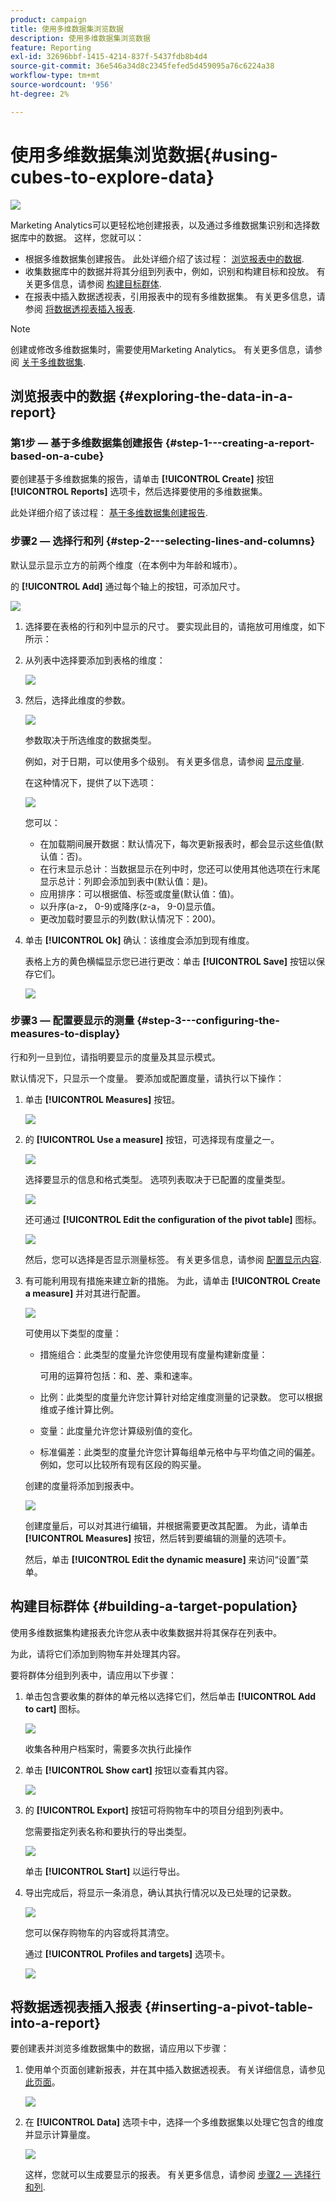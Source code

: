 ```yaml
---
product: campaign
title: 使用多维数据集浏览数据
description: 使用多维数据集浏览数据
feature: Reporting
exl-id: 32696bbf-1415-4214-837f-5437fdb8b4d4
source-git-commit: 36e546a34d8c2345fefed5d459095a76c6224a38
workflow-type: tm+mt
source-wordcount: '956'
ht-degree: 2%

---
```


# 使用多维数据集浏览数据{#using-cubes-to-explore-data}

![](../../assets/common.svg)

Marketing Analytics可以更轻松地创建报表，以及通过多维数据集识别和选择数据库中的数据。 这样，您就可以：

* 根据多维数据集创建报告。 此处详细介绍了该过程： [浏览报表中的数据](#exploring-the-data-in-a-report).
* 收集数据库中的数据并将其分组到列表中，例如，识别和构建目标和投放。 有关更多信息，请参阅 [构建目标群体](#building-a-target-population).
* 在报表中插入数据透视表，引用报表中的现有多维数据集。 有关更多信息，请参阅 [将数据透视表插入报表](#inserting-a-pivot-table-into-a-report).

>[!NOTE]
>
>创建或修改多维数据集时，需要使用Marketing Analytics。 有关更多信息，请参阅 [关于多维数据集](../../reporting/using/about-cubes.md).

## 浏览报表中的数据 {#exploring-the-data-in-a-report}

### 第1步 — 基于多维数据集创建报告 {#step-1---creating-a-report-based-on-a-cube}

要创建基于多维数据集的报告，请单击 **[!UICONTROL Create]** 按钮 **[!UICONTROL Reports]** 选项卡，然后选择要使用的多维数据集。

此处详细介绍了该过程： [基于多维数据集创建报告](../../reporting/using/creating-indicators.md#creating-a-report-based-on-a-cube).

### 步骤2 — 选择行和列 {#step-2---selecting-lines-and-columns}

默认显示显示立方的前两个维度（在本例中为年龄和城市）。

的 **[!UICONTROL Add]** 通过每个轴上的按钮，可添加尺寸。

![](assets/s_advuser_cube_in_report_03.png)

1. 选择要在表格的行和列中显示的尺寸。 要实现此目的，请拖放可用维度，如下所示：
1. 从列表中选择要添加到表格的维度：

   ![](assets/s_advuser_cube_in_report_04.png)

1. 然后，选择此维度的参数。

   ![](assets/s_advuser_cube_in_report_04b.png)

   参数取决于所选维度的数据类型。

   例如，对于日期，可以使用多个级别。 有关更多信息，请参阅 [显示度量](../../reporting/using/concepts-and-methodology.md#displaying-measures).

   在这种情况下，提供了以下选项：

   ![](assets/s_advuser_cube_in_report_config2.png)

   您可以：

   * 在加载期间展开数据：默认情况下，每次更新报表时，都会显示这些值(默认值：否)。
   * 在行末显示总计：当数据显示在列中时，您还可以使用其他选项在行末尾显示总计：列即会添加到表中(默认值：是)。
   * 应用排序：可以根据值、标签或度量(默认值：值)。
   * 以升序(a-z， 0-9)或降序(z-a， 9-0)显示值。
   * 更改加载时要显示的列数(默认情况下：200)。

1. 单击 **[!UICONTROL Ok]** 确认：该维度会添加到现有维度。

   表格上方的黄色横幅显示您已进行更改：单击 **[!UICONTROL Save]** 按钮以保存它们。

   ![](assets/s_advuser_cube_in_report_04c.png)

### 步骤3 — 配置要显示的测量 {#step-3---configuring-the-measures-to-display}

行和列一旦到位，请指明要显示的度量及其显示模式。

默认情况下，只显示一个度量。 要添加或配置度量，请执行以下操作：

1. 单击 **[!UICONTROL Measures]** 按钮。

   ![](assets/s_advuser_cube_in_report_05.png)

1. 的 **[!UICONTROL Use a measure]** 按钮，可选择现有度量之一。

   ![](assets/s_advuser_cube_in_report_08.png)

   选择要显示的信息和格式类型。 选项列表取决于已配置的度量类型。

   ![](assets/s_advuser_cube_in_report_09.png)

   还可通过 **[!UICONTROL Edit the configuration of the pivot table]** 图标。

   ![](assets/s_advuser_cube_in_report_config_02.png)

   然后，您可以选择是否显示测量标签。 有关更多信息，请参阅 [配置显示内容](../../reporting/using/concepts-and-methodology.md#configuring-the-display).

1. 有可能利用现有措施来建立新的措施。 为此，请单击 **[!UICONTROL Create a measure]** 并对其进行配置。

   ![](assets/s_advuser_cube_in_report_config_02a.png)

   可使用以下类型的度量：

   * 措施组合：此类型的度量允许您使用现有度量构建新度量：

      可用的运算符包括：和、差、乘和速率。

   * 比例：此类型的度量允许您计算针对给定维度测量的记录数。 您可以根据维或子维计算比例。
   * 变量：此度量允许您计算级别值的变化。
   * 标准偏差：此类型的度量允许您计算每组单元格中与平均值之间的偏差。 例如，您可以比较所有现有区段的购买量。

   创建的度量将添加到报表中。

   ![](assets/s_advuser_cube_in_report_config_02b.png)

   创建度量后，可以对其进行编辑，并根据需要更改其配置。 为此，请单击 **[!UICONTROL Measures]** 按钮，然后转到要编辑的测量的选项卡。

   然后，单击 **[!UICONTROL Edit the dynamic measure]** 来访问“设置”菜单。

## 构建目标群体 {#building-a-target-population}

使用多维数据集构建报表允许您从表中收集数据并将其保存在列表中。

为此，请将它们添加到购物车并处理其内容。

要将群体分组到列表中，请应用以下步骤：

1. 单击包含要收集的群体的单元格以选择它们，然后单击 **[!UICONTROL Add to cart]** 图标。

   ![](assets/s_advuser_cube_in_report_config_02c.png)

   收集各种用户档案时，需要多次执行此操作

1. 单击 **[!UICONTROL Show cart]** 按钮以查看其内容。

   ![](assets/s_advuser_cube_in_report_config_02d.png)

1. 的 **[!UICONTROL Export]** 按钮可将购物车中的项目分组到列表中。

   您需要指定列表名称和要执行的导出类型。

   ![](assets/s-advuser_cube_in_report_config_02e.png)

   单击 **[!UICONTROL Start]** 以运行导出。

1. 导出完成后，将显示一条消息，确认其执行情况以及已处理的记录数。

   ![](assets/s_advuser_cube_in_report_config_02f.png)

   您可以保存购物车的内容或将其清空。

   通过 **[!UICONTROL Profiles and targets]** 选项卡。

   ![](assets/s_advuser_cube_in_report_config_02g.png)

## 将数据透视表插入报表 {#inserting-a-pivot-table-into-a-report}

要创建表并浏览多维数据集中的数据，请应用以下步骤：

1. 使用单个页面创建新报表，并在其中插入数据透视表。 有关详细信息，请参见[此页面](../../reporting/using/creating-a-table.md#creating-a-breakdown-or-pivot-table)。

   ![](assets/s_advuser_cube_in_report_01.png)

1. 在 **[!UICONTROL Data]** 选项卡中，选择一个多维数据集以处理它包含的维度并显示计算量度。

   ![](assets/s_advuser_cube_in_report_02.png)

   这样，您就可以生成要显示的报表。 有关更多信息，请参阅 [步骤2 — 选择行和列](#step-2---selecting-lines-and-columns).
